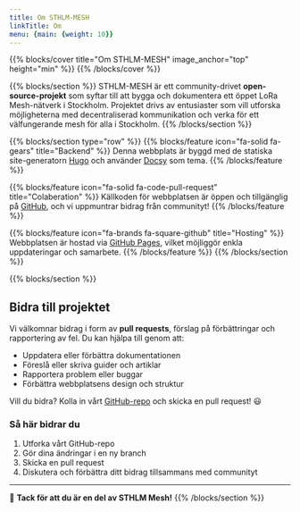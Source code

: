 ```yaml
---
title: Om STHLM-MESH
linkTitle: Om
menu: {main: {weight: 10}}
---
```

{{% blocks/cover title="Om STHLM-MESH" image_anchor="top" height="min" %}}
{{% /blocks/cover %}}

{{% blocks/section %}}
STHLM-MESH är ett community-drivet **open-source-projekt** som syftar till att bygga och dokumentera ett öppet LoRa Mesh-nätverk i Stockholm. 
Projektet drivs av entusiaster som vill utforska möjligheterna med decentraliserad kommunikation och verka för ett välfungerande mesh för alla i Stockholm.
{{% /blocks/section %}}

{{% blocks/section type="row" %}}
{{% blocks/feature icon="fa-solid fa-gears" title="Backend" %}}
Denna webbplats är byggd med de statiska site-generatorn [Hugo](https://gohugo.io/) och använder [Docsy](https://www.docsy.dev/) som tema.
{{% /blocks/feature %}}

{{% blocks/feature icon="fa-solid fa-code-pull-request" title="Colaberation" %}}
Källkoden för webbplatsen är öppen och tillgänglig på [GitHub](https://github.com/Roslund/sthlm-mesh), och vi uppmuntrar bidrag från communityt!
{{% /blocks/feature %}}

{{% blocks/feature icon="fa-brands fa-square-github" title="Hosting" %}}
Webbplatsen är hostad via [GitHub Pages](https://pages.github.com/), vilket möjliggör enkla uppdateringar och samarbete.
{{% /blocks/feature %}}
{{% /blocks/section %}}


{{% blocks/section %}}
## Bidra till projektet

Vi välkomnar bidrag i form av **pull requests**, förslag på förbättringar och rapportering av fel. Du kan hjälpa till genom att:

- Uppdatera eller förbättra dokumentationen
- Föreslå eller skriva guider och artiklar
- Rapportera problem eller buggar
- Förbättra webbplatsens design och struktur

Vill du bidra? Kolla in vårt [GitHub-repo](https://github.com/Roslund/sthlm-mesh) och skicka en pull request! 😃

### Så här bidrar du
1. Utforka vårt GitHub-repo
2. Gör dina ändringar i en ny branch
3. Skicka en pull request
4. Diskutera och förbättra ditt bidrag tillsammans med communityt


---

🎉 **Tack för att du är en del av STHLM Mesh!**
{{% /blocks/section %}}